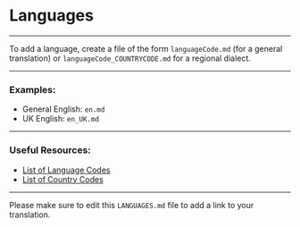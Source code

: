 # Languages

---

To add a language, create a file of the form `languageCode.md` (for a general translation) or `languageCode_COUNTRYCODE.md` for a regional dialect.

---

### Examples:

- General English: `en.md`
- UK English: `en_UK.md`

---

### Useful Resources:

- [List of Language Codes](https://www.iana.org/assignments/language-subtag-registry/language-subtag-registry)
- [List of Country Codes](https://www.iso.org/iso-3166-country-codes.html)

---

Please make sure to edit this `LANGUAGES.md` file to add a link to your translation.


